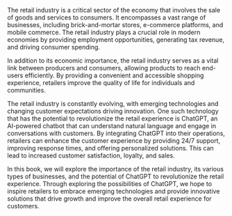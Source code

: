 
The retail industry is a critical sector of the economy that involves the sale of goods and services to consumers. It encompasses a vast range of businesses, including brick-and-mortar stores, e-commerce platforms, and mobile commerce. The retail industry plays a crucial role in modern economies by providing employment opportunities, generating tax revenue, and driving consumer spending.

In addition to its economic importance, the retail industry serves as a vital link between producers and consumers, allowing products to reach end-users efficiently. By providing a convenient and accessible shopping experience, retailers improve the quality of life for individuals and communities.

The retail industry is constantly evolving, with emerging technologies and changing customer expectations driving innovation. One such technology that has the potential to revolutionize the retail experience is ChatGPT, an AI-powered chatbot that can understand natural language and engage in conversations with customers. By integrating ChatGPT into their operations, retailers can enhance the customer experience by providing 24/7 support, improving response times, and offering personalized solutions. This can lead to increased customer satisfaction, loyalty, and sales.

In this book, we will explore the importance of the retail industry, its various types of businesses, and the potential of ChatGPT to revolutionize the retail experience. Through exploring the possibilities of ChatGPT, we hope to inspire retailers to embrace emerging technologies and provide innovative solutions that drive growth and improve the overall retail experience for customers.
